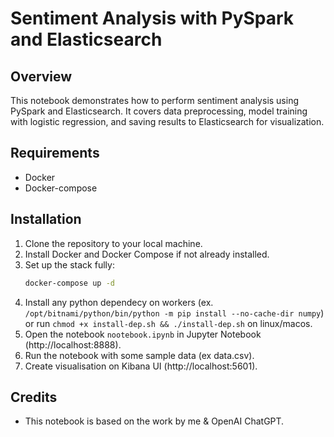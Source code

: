# Sentiment Analysis with PySpark and Elasticsearch

## Overview
This notebook demonstrates how to perform sentiment analysis using PySpark and Elasticsearch. It covers data preprocessing, model training with logistic regression, and saving results to Elasticsearch for visualization.

## Requirements
- Docker
- Docker-compose

## Installation
1. Clone the repository to your local machine.
2. Install Docker and Docker Compose if not already installed.
3. Set up the stack fully:
   ```bash
   docker-compose up -d
   ```
4. Install any python dependecy on workers (ex. ```/opt/bitnami/python/bin/python -m pip install --no-cache-dir numpy```) or run ```chmod +x install-dep.sh && ./install-dep.sh``` on linux/macos.
5. Open the notebook `nootebook.ipynb` in Jupyter Notebook (http://localhost:8888).
6. Run the notebook with some sample data (ex data.csv).
7. Create visualisation on Kibana UI (http://localhost:5601).

## Credits
- This notebook is based on the work by me & OpenAI ChatGPT.
